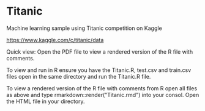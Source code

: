 # Titanic
Machine learning sample using Titanic competition on Kaggle

https://www.kaggle.com/c/titanic/data

Quick view: Open the PDF file to view a rendered version of the R file with comments.

To view and run in R ensure you have the Titanic.R, test.csv and train.csv files open in the same directory and run the Titanic.R file.

To view a rendered version of the R file with comments from R open all files as above and type rmarkdown::render("Titanic.rmd") into your consol. Open the HTML file in your directory.
